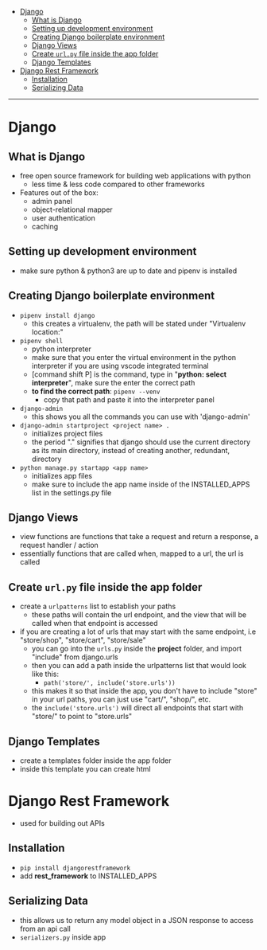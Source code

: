 

<!-- @import "[TOC]" {cmd="toc" depthFrom=1 depthTo=6 orderedList=false} -->

<!-- code_chunk_output -->

- [Django](#django)
  - [What is Django](#what-is-django)
  - [Setting up development environment](#setting-up-development-environment)
  - [Creating Django boilerplate environment](#creating-django-boilerplate-environment)
  - [Django Views](#django-views)
  - [Create `url.py` file inside the app folder](#create-urlpy-file-inside-the-app-folder)
  - [Django Templates](#django-templates)
- [Django Rest Framework](#django-rest-framework)
  - [Installation](#installation)
  - [Serializing Data](#serializing-data)

<!-- /code_chunk_output -->

<hr>

# Django

## What is Django
- free open source framework for building web applications with python
    - less time & less code compared to other frameworks
- Features out of the box: 
    - admin panel
    - object-relational mapper
    - user authentication
    - caching

## Setting up development environment
- make sure python & python3 are up to date and pipenv is installed

## Creating Django boilerplate environment
- `pipenv install django`
    - this creates a virtualenv, the path will be stated under "Virtualenv location:"
- `pipenv shell` 
    - python interpreter 
    - make sure that you enter the virtual environment in the python interpreter if you are using vscode integrated terminal
    - [command shift P] is the command, type in "<b>python: select interpreter</b>", make sure the enter the correct path
    - <b>to find the correct path</b>: `pipenv --venv` 
        - copy that path and paste it into the interpreter panel 
- `django-admin`
    - this shows you all the commands you can use with 'django-admin'
- `django-admin startproject <project name> .`
    - initializes project files
    - the period "." signifies that django should use the current directory as its main directory, instead of creating another, redundant, directory
- `python manage.py startapp <app name>`
    - initializes app files
    - make sure to include the app name inside of the INSTALLED_APPS list in the settings.py file

## Django Views
- view functions are functions that take a request and return a response, a request handler / action
- essentially functions that are called when, mapped to a url, the url is called

## Create `url.py` file inside the app folder
- create a `urlpatterns` list to establish your paths
    - these paths will contain the url endpoint, and the view that will be called when that endpoint is accessed
- if you are creating a lot of urls that may start with the same endpoint, i.e "store/shop", "store/cart", "store/sale"
    - you can go into the `urls.py` inside the <b>project</b> folder, and import "include" from django.urls
    - then you can add a path inside the urlpatterns list that would look like this: 
        - `path('store/', include('store.urls'))`
    - this makes it so that inside the app, you don't have to include "store" in your url paths, you can just use "cart/", "shop/", etc. 
    - the `include('store.urls')` will direct all endpoints that start with "store/" to point to "store.urls"

## Django Templates
- create a templates folder inside the app folder
- inside this template you can create html 

# Django Rest Framework
- used for building out APIs
## Installation 
- `pip install djangorestframework`
- add <b>rest_framework</b> to INSTALLED_APPS
## Serializing Data
- this allows us to return any model object in a JSON response to access from an api call
- `serializers.py` inside app
